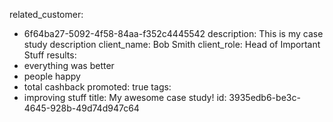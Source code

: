 related_customer:
  - 6f64ba27-5092-4f58-84aa-f352c4445542
description: This is my case study description
client_name: Bob Smith
client_role: Head of Important Stuff
results:
  - everything was better
  - people happy
  - total cashback
promoted: true
tags:
  - improving stuff
title: My awesome case study!
id: 3935edb6-be3c-4645-928b-49d74d947c64
